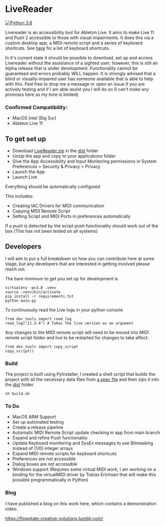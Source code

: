 # LiveReader

[![Python 3.8](https://img.shields.io/badge/python-3.8-blue.svg)](https://www.python.org/downloads/release/python-360/)

Livereader is an accessibility tool for Ableton Live. It aims to make Live 11 and Push 2 accessible to those with visual impairments. It does
this via a custom desktop app, a MIDI remote script and a series of keyboard shortcuts. See [here](docs/keyboard_shortcuts.txt) for a list of keyboard shortcuts.

In it's current state it should be possible to download, set up and access Livereader without the assistance of a sighted user; however, this is still an Alpha release
that is under development. Functionality cannot be guaranteed and errors probably WILL happen. It is strongly advised that a blind or visually-impaired user has someone available that is able to help with this.
Feel free to drop me a message or open an issue if you are actively testing and if I am able assist you I will do so (I can't make any promises here as my time is limited)

### Confirmed Compatibility:

- MacOS Intel (Big Sur)
- Ableton Live 11

## To get set up

- Download [LiveReader.zip](LiveReader.zip) in the [dist](dist) folder
- Unzip the app and copy to your applications folder
- Give the App Accessibility and Input Monitoring permissions in System Preferences > Security & Privacy > Privacy
- Launch the App
- Launch Live

Everything should be automatically configured

This includes:
- Creating IAC Drivers for MIDI communication
- Copying MIDI Remote Script
- Setting Script and MIDI Ports in preferences automatically

If a push is detected by the script push functionality should work out of the box (This has not been tested on all systems)

## Developers

I will aim to put a full breakdown on how you can contribute here at some stage, but any developers that are interested in getting involved please reach out.

The bare minimum to get you set up for development is

```
virtualenv -p=3.8 .venv
source .venv/bin/activate
pip install -r requirements.txt
python main.py
```

To continuously read the Live logs in your python console
```
from dev_tools import read_log
read_log("11.3.4") # Takes the live version as an argument
```

Any changes to the MIDI remote script will need to be moved into MIDI remote script folder and live to be restarted for changes to take affect:

```
from dev_tools import copy_script
copy_script()
```

### Build

The project is built using PyInstaller, I created a shell script that builds the project with all the necessary data files from [a spec file](scripts/main.spec) and then zips it into the [dist](dist) folder.

``` 
sh build.sh
```

### To Do

- MacOS ARM Support
- Set up automated testing
- Create a release pipeline
- Automatic MIDI Remote Script update checking in app from main branch
- Expand and refine Push functionality
- Update Keyboard monitoring and SysEx messages to use Bitmasking instead of (1/0) integer arrays
- Expand MIDI remote scripts for keyboard shortcuts
- Preferences are not accessible
- Dialog boxes are not accessible
- Windows support (Requires some virtual MIDI work, I am working on a binding for the virtualMIDI driver by Tobias Erichsen that will make this possible programmatically in Python)

### Blog

I have published a blog on this work here, which contains a demonstration video.

https://flowstate-creative-solutions.tumblr.com/
